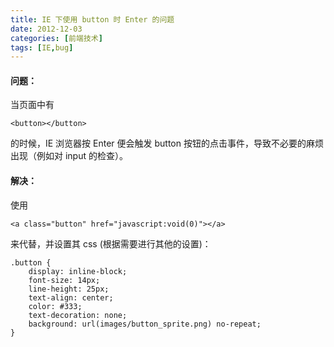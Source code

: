 ```yaml
---
title: IE 下使用 button 时 Enter 的问题
date: 2012-12-03
categories: [前端技术]
tags: [IE,bug]
---
```


#### 问题：

当页面中有

	<button></button>

的时候，IE 浏览器按 Enter 便会触发 button 按钮的点击事件，导致不必要的麻烦出现（例如对 input 的检查）。

#### 解决：

使用

	<a class="button" href="javascript:void(0)"></a>

来代替，并设置其 css (根据需要进行其他的设置)：

    .button {
        display: inline-block;
        font-size: 14px;
        line-height: 25px;
        text-align: center;
        color: #333;
        text-decoration: none;
        background: url(images/button_sprite.png) no-repeat;
    }
